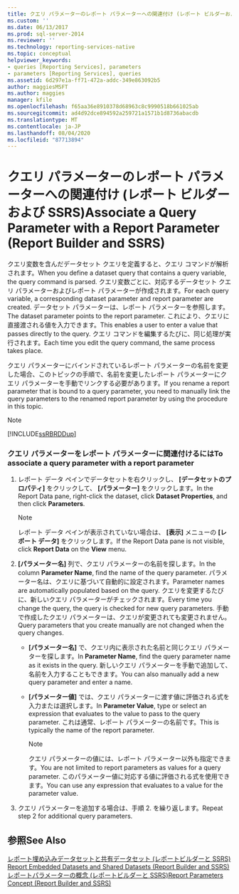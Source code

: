 ```yaml
---
title: クエリ パラメーターのレポート パラメーターへの関連付け (レポート ビルダーおよび SSRS) | Microsoft Docs
ms.custom: ''
ms.date: 06/13/2017
ms.prod: sql-server-2014
ms.reviewer: ''
ms.technology: reporting-services-native
ms.topic: conceptual
helpviewer_keywords:
- queries [Reporting Services], parameters
- parameters [Reporting Services], queries
ms.assetid: 6d297e1a-ff71-472a-addc-349e863092b5
author: maggiesMSFT
ms.author: maggies
manager: kfile
ms.openlocfilehash: f65aa36e8910378d68963c8c9990518b661025ab
ms.sourcegitcommit: ad4d92dce894592a259721a1571b1d8736abacdb
ms.translationtype: MT
ms.contentlocale: ja-JP
ms.lasthandoff: 08/04/2020
ms.locfileid: "87713894"
---
```

# <a name="associate-a-query-parameter-with-a-report-parameter-report-builder-and-ssrs"></a><span data-ttu-id="ca361-102">クエリ パラメーターのレポート パラメーターへの関連付け (レポート ビルダーおよび SSRS)</span><span class="sxs-lookup"><span data-stu-id="ca361-102">Associate a Query Parameter with a Report Parameter (Report Builder and SSRS)</span></span>
  <span data-ttu-id="ca361-103">クエリ変数を含んだデータセット クエリを定義すると、クエリ コマンドが解析されます。</span><span class="sxs-lookup"><span data-stu-id="ca361-103">When you define a dataset query that contains a query variable, the query command is parsed.</span></span> <span data-ttu-id="ca361-104">クエリ変数ごとに、対応するデータセット クエリ パラメーターおよびレポート パラメーターが作成されます。</span><span class="sxs-lookup"><span data-stu-id="ca361-104">For each query variable, a corresponding dataset parameter and report parameter are created.</span></span> <span data-ttu-id="ca361-105">データセット パラメーターは、レポート パラメーターを参照します。</span><span class="sxs-lookup"><span data-stu-id="ca361-105">The dataset parameter points to the report parameter.</span></span> <span data-ttu-id="ca361-106">これにより、クエリに直接渡される値を入力できます。</span><span class="sxs-lookup"><span data-stu-id="ca361-106">This enables a user to enter a value that passes directly to the query.</span></span> <span data-ttu-id="ca361-107">クエリ コマンドを編集するたびに、同じ処理が実行されます。</span><span class="sxs-lookup"><span data-stu-id="ca361-107">Each time you edit the query command, the same process takes place.</span></span>  
  
 <span data-ttu-id="ca361-108">クエリ パラメーターにバインドされているレポート パラメーターの名前を変更した場合、このトピックの手順で、名前を変更したレポート パラメーターにクエリ パラメーターを手動でリンクする必要があります。</span><span class="sxs-lookup"><span data-stu-id="ca361-108">If you rename a report parameter that is bound to a query parameter, you need to manually link the query parameters to the renamed report parameter by using the procedure in this topic.</span></span>  
  
> [!NOTE]  
>  [!INCLUDE[ssRBRDDup](../../includes/ssrbrddup-md.md)]  
  
### <a name="to-associate-a-query-parameter-with-a-report-parameter"></a><span data-ttu-id="ca361-109">クエリ パラメーターをレポート パラメーターに関連付けるには</span><span class="sxs-lookup"><span data-stu-id="ca361-109">To associate a query parameter with a report parameter</span></span>  
  
1.  <span data-ttu-id="ca361-110">レポート データ ペインでデータセットを右クリックし、 **[データセットのプロパティ]** をクリックして、 **[パラメーター]** をクリックします。</span><span class="sxs-lookup"><span data-stu-id="ca361-110">In the Report Data pane, right-click the dataset, click **Dataset Properties**, and then click **Parameters**.</span></span>  
  
    > [!NOTE]  
    >  <span data-ttu-id="ca361-111">レポート データ ペインが表示されていない場合は、 **[表示]** メニューの **[レポート データ]** をクリックします。</span><span class="sxs-lookup"><span data-stu-id="ca361-111">If the Report Data pane is not visible, click **Report Data** on the **View** menu.</span></span>  
  
2.  <span data-ttu-id="ca361-112">**[パラメーター名]** 列で、クエリ パラメーターの名前を探します。</span><span class="sxs-lookup"><span data-stu-id="ca361-112">In the column **Parameter Name**, find the name of the query parameter.</span></span> <span data-ttu-id="ca361-113">パラメーター名は、クエリに基づいて自動的に設定されます。</span><span class="sxs-lookup"><span data-stu-id="ca361-113">Parameter names are automatically populated based on the query.</span></span> <span data-ttu-id="ca361-114">クエリを変更するたびに、新しいクエリ パラメーターがチェックされます。</span><span class="sxs-lookup"><span data-stu-id="ca361-114">Every time you change the query, the query is checked for new query parameters.</span></span> <span data-ttu-id="ca361-115">手動で作成したクエリ パラメーターは、クエリが変更されても変更されません。</span><span class="sxs-lookup"><span data-stu-id="ca361-115">Query parameters that you create manually are not changed when the query changes.</span></span>  
  
    -   <span data-ttu-id="ca361-116">**[パラメーター名]** で、クエリ内に表示された名前と同じクエリ パラメーターを探します。</span><span class="sxs-lookup"><span data-stu-id="ca361-116">In **Parameter Name**, find the query parameter name as it exists in the query.</span></span> <span data-ttu-id="ca361-117">新しいクエリ パラメーターを手動で追加して、名前を入力することもできます。</span><span class="sxs-lookup"><span data-stu-id="ca361-117">You can also manually add a new query parameter and enter a name.</span></span>  
  
    -   <span data-ttu-id="ca361-118">**[パラメーター値]** では、クエリ パラメーターに渡す値に評価される式を入力または選択します。</span><span class="sxs-lookup"><span data-stu-id="ca361-118">In **Parameter Value**, type or select an expression that evaluates to the value to pass to the query parameter.</span></span> <span data-ttu-id="ca361-119">これは通常、レポート パラメーターの名前です。</span><span class="sxs-lookup"><span data-stu-id="ca361-119">This is typically the name of the report parameter.</span></span>  
  
        > [!NOTE]  
        >  <span data-ttu-id="ca361-120">クエリ パラメーターの値には、レポート パラメーター以外も指定できます。</span><span class="sxs-lookup"><span data-stu-id="ca361-120">You are not limited to report parameters as values for a query parameter.</span></span> <span data-ttu-id="ca361-121">このパラメーター値に対応する値に評価される式を使用できます。</span><span class="sxs-lookup"><span data-stu-id="ca361-121">You can use any expression that evaluates to a value for the parameter value.</span></span>  
  
3.  <span data-ttu-id="ca361-122">クエリ パラメーターを追加する場合は、手順 2. を繰り返します。</span><span class="sxs-lookup"><span data-stu-id="ca361-122">Repeat step 2 for additional query parameters.</span></span>  
  
## <a name="see-also"></a><span data-ttu-id="ca361-123">参照</span><span class="sxs-lookup"><span data-stu-id="ca361-123">See Also</span></span>  
 <span data-ttu-id="ca361-124">[レポート埋め込みデータセットと共有データセット &#40;レポートビルダーと SSRS&#41;](report-embedded-datasets-and-shared-datasets-report-builder-and-ssrs.md) </span><span class="sxs-lookup"><span data-stu-id="ca361-124">[Report Embedded Datasets and Shared Datasets &#40;Report Builder and SSRS&#41;](report-embedded-datasets-and-shared-datasets-report-builder-and-ssrs.md) </span></span>  
 [<span data-ttu-id="ca361-125">レポートパラメーターの概念 &#40;レポートビルダーと SSRS&#41;</span><span class="sxs-lookup"><span data-stu-id="ca361-125">Report Parameters Concept &#40;Report Builder and SSRS&#41;</span></span>](../report-design/report-parameters-concepts-report-builder-and-ssrs.md)  
  
  
